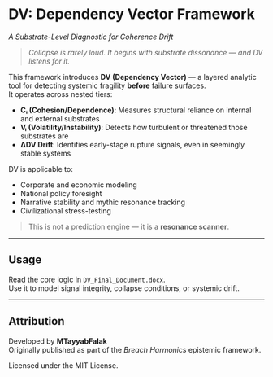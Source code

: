# DV: Dependency Vector Framework  
*A Substrate-Level Diagnostic for Coherence Drift*

> *Collapse is rarely loud. It begins with substrate dissonance — and DV listens for it.*

This framework introduces **DV (Dependency Vector)** — a layered analytic tool for detecting systemic fragility **before** failure surfaces.  
It operates across nested tiers:

- **Cᵢ (Cohesion/Dependence)**: Measures structural reliance on internal and external substrates  
- **Vᵢ (Volatility/Instability)**: Detects how turbulent or threatened those substrates are  
- **ΔDV Drift**: Identifies early-stage rupture signals, even in seemingly stable systems  

DV is applicable to:

- Corporate and economic modeling  
- National policy foresight  
- Narrative stability and mythic resonance tracking  
- Civilizational stress-testing

> This is not a prediction engine — it is a **resonance scanner**.

---

## Usage  
Read the core logic in `DV_Final_Document.docx`.  
Use it to model signal integrity, collapse conditions, or systemic drift.

---

## Attribution  
Developed by **MTayyabFalak**  
Originally published as part of the *Breach Harmonics* epistemic framework.

Licensed under the MIT License.
